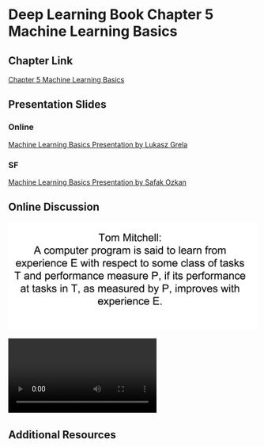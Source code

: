 # Deep Learning Book Chapter 5 Machine Learning Basics 

## Chapter Link

[Chapter 5 Machine Learning Basics](http://www.deeplearningbook.org/contents/ml.html)


## Presentation Slides

### Online 

[Machine Learning Basics Presentation by Lukasz Grela](DLB-ML_Basics-Grela.pdf)

### SF

[Machine Learning Basics Presentation by Safak Ozkan](DLB-ML_Basics-Ozkan.pdf)

## Online Discussion

[![Ch 5 Video](5.png)](https://youtu.be/WsQVC8718H4)

<VIDEO>https://youtu.be/WsQVC8718H4</VIDEO>


## Additional Resources

